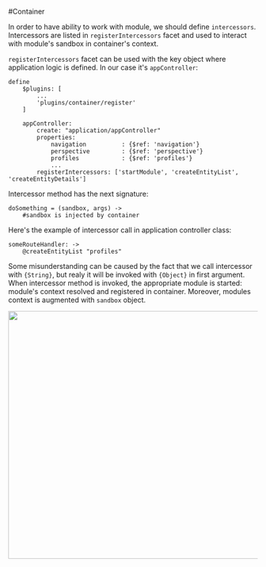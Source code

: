 #Container

In order to have ability to work with module, we should define `intercessors`.
Intercessors are listed in `registerIntercessors` facet and used to interact with module's sandbox in container's context.

`registerIntercessors` facet can be used with the key object where application logic is defined. In our case it's `appController`:

```
define
    $plugins: [
        ...
        'plugins/container/register'
    ]

    appController:
        create: "application/appController"
        properties:
            navigation          : {$ref: 'navigation'}
            perspective         : {$ref: 'perspective'}
            profiles            : {$ref: 'profiles'}
            ...
        registerIntercessors: ['startModule', 'createEntityList', 'createEntityDetails']
```

Intercessor method has the next signature:
```
doSomething = (sandbox, args) ->
    #sandbox is injected by container 
```

Here's the example of intercessor call in application controller class:
```
someRouteHandler: ->
    @createEntityList "profiles"
```

Some misunderstanding can be caused by the fact that we call intercessor with `{String}`, but realy it will be invoked with `{Object}` in first argument. When intercessor method is invoked, the appropriate module is started: module's context resolved and registered in container. Moreover, modules context is augmented with `sandbox` object.

<div class="scheme"><a href="https://www.lucidchart.com/publicSegments/view/ad72fe85-195b-4cf4-bb5a-9d4612c7dba4/image.png" target="blank"><img src="https://www.lucidchart.com/publicSegments/view/ad72fe85-195b-4cf4-bb5a-9d4612c7dba4/image.png" width="550" height="500"/><a>